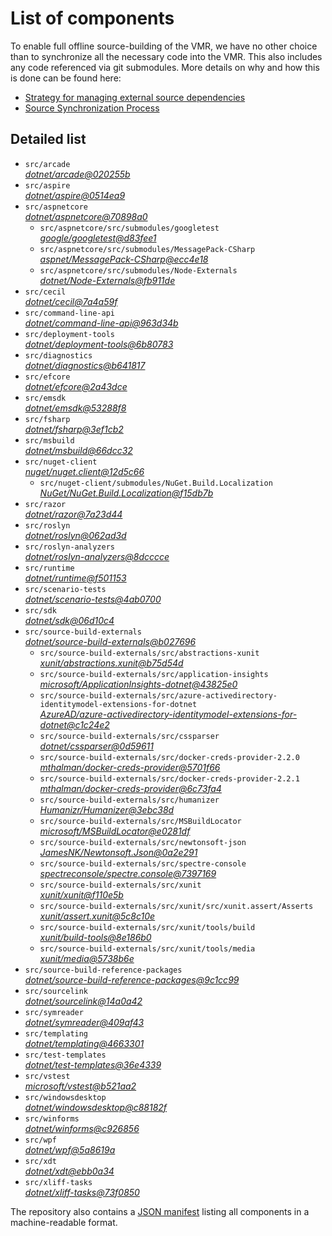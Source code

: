 ﻿# List of components

To enable full offline source-building of the VMR, we have no other choice than to synchronize all the necessary code into the VMR. This also includes any code referenced via git submodules. More details on why and how this is done can be found here:
- [Strategy for managing external source dependencies](src/arcade/Documentation/UnifiedBuild/VMR-Strategy-For-External-Source.md)
- [Source Synchronization Process](src/arcade/Documentation/UnifiedBuild/VMR-Design-And-Operation.md#source-synchronization-process)

## Detailed list

<!-- component list beginning -->
- `src/arcade`  
*[dotnet/arcade@020255b](https://github.com/dotnet/arcade/tree/020255bcf7d0b8beed7de05338d97396982ae527)*
- `src/aspire`  
*[dotnet/aspire@0514ea9](https://github.com/dotnet/aspire/tree/0514ea9e12ece4dd764824ce925ae0eae6fcbd86)*
- `src/aspnetcore`  
*[dotnet/aspnetcore@70898a0](https://github.com/dotnet/aspnetcore/tree/70898a0cb031ec1be6b01d9a5223a576669db4f6)*
    - `src/aspnetcore/src/submodules/googletest`  
    *[google/googletest@d83fee1](https://github.com/google/googletest/tree/d83fee138a9ae6cb7c03688a2d08d4043a39815d)*
    - `src/aspnetcore/src/submodules/MessagePack-CSharp`  
    *[aspnet/MessagePack-CSharp@ecc4e18](https://github.com/aspnet/MessagePack-CSharp/tree/ecc4e18ad7a0c7db51cd7e3d2997a291ed01444d)*
    - `src/aspnetcore/src/submodules/Node-Externals`  
    *[dotnet/Node-Externals@fb911de](https://github.com/dotnet/Node-Externals/tree/fb911deddbaf7367146718374a403d393571f18a)*
- `src/cecil`  
*[dotnet/cecil@7a4a59f](https://github.com/dotnet/cecil/tree/7a4a59f9f66baf6711a6ce2de01d3b2c62ed72d8)*
- `src/command-line-api`  
*[dotnet/command-line-api@963d34b](https://github.com/dotnet/command-line-api/tree/963d34b1fb712c673bfb198133d7e988182c9ef4)*
- `src/deployment-tools`  
*[dotnet/deployment-tools@6b80783](https://github.com/dotnet/deployment-tools/tree/6b80783f6743ee9f18940eb6acb7135e5c111d4b)*
- `src/diagnostics`  
*[dotnet/diagnostics@b641817](https://github.com/dotnet/diagnostics/tree/b6418173e784ec41a65c710c559120f8996fca7d)*
- `src/efcore`  
*[dotnet/efcore@2a43dce](https://github.com/dotnet/efcore/tree/2a43dcea27c5245b0fb63320e71c939373baa348)*
- `src/emsdk`  
*[dotnet/emsdk@53288f8](https://github.com/dotnet/emsdk/tree/53288f87c588907e8ff01f129786820fe998573c)*
- `src/fsharp`  
*[dotnet/fsharp@3ef1cb2](https://github.com/dotnet/fsharp/tree/3ef1cb25ffb292b5c87f9604d1a09b032277bf76)*
- `src/msbuild`  
*[dotnet/msbuild@66dcc32](https://github.com/dotnet/msbuild/tree/66dcc32c3344eb76a422917dcb8c9e8f621e18fd)*
- `src/nuget-client`  
*[nuget/nuget.client@12d5c66](https://github.com/nuget/nuget.client/tree/12d5c661b77d4933f82a293008c0d56d1d6ce32b)*
    - `src/nuget-client/submodules/NuGet.Build.Localization`  
    *[NuGet/NuGet.Build.Localization@f15db7b](https://github.com/NuGet/NuGet.Build.Localization/tree/f15db7b7c6f5affbea268632ef8333d2687c8031)*
- `src/razor`  
*[dotnet/razor@7a23d44](https://github.com/dotnet/razor/tree/7a23d444842d4b9d287ab6d5d548a3cd6dd059e5)*
- `src/roslyn`  
*[dotnet/roslyn@062ad3d](https://github.com/dotnet/roslyn/tree/062ad3db597a8096b5da2b188dbbbcc7f6137275)*
- `src/roslyn-analyzers`  
*[dotnet/roslyn-analyzers@8dcccce](https://github.com/dotnet/roslyn-analyzers/tree/8dccccec1ce3bd2fb532ec77d7e092ab9d684db7)*
- `src/runtime`  
*[dotnet/runtime@f501153](https://github.com/dotnet/runtime/tree/f50115382dd384dd1b88084ac25c8445cc30d687)*
- `src/scenario-tests`  
*[dotnet/scenario-tests@4ab0700](https://github.com/dotnet/scenario-tests/tree/4ab07002cb46cf169c85a09a546709a20642c65b)*
- `src/sdk`  
*[dotnet/sdk@06d10c4](https://github.com/dotnet/sdk/tree/06d10c48d3f2b814c7710641a2b54e57a7c5979d)*
- `src/source-build-externals`  
*[dotnet/source-build-externals@b027696](https://github.com/dotnet/source-build-externals/tree/b02769661c9a51985877819e8bdebfbcbee65710)*
    - `src/source-build-externals/src/abstractions-xunit`  
    *[xunit/abstractions.xunit@b75d54d](https://github.com/xunit/abstractions.xunit/tree/b75d54d73b141709f805c2001b16f3dd4d71539d)*
    - `src/source-build-externals/src/application-insights`  
    *[microsoft/ApplicationInsights-dotnet@43825e0](https://github.com/microsoft/ApplicationInsights-dotnet/tree/43825e06a22cdfb702fc199a7ba99a7d541d48c6)*
    - `src/source-build-externals/src/azure-activedirectory-identitymodel-extensions-for-dotnet`  
    *[AzureAD/azure-activedirectory-identitymodel-extensions-for-dotnet@c1c24e2](https://github.com/AzureAD/azure-activedirectory-identitymodel-extensions-for-dotnet/tree/c1c24e29d5eeac2a2cd53fe0b5656924bdb69e3d)*
    - `src/source-build-externals/src/cssparser`  
    *[dotnet/cssparser@0d59611](https://github.com/dotnet/cssparser/tree/0d59611784841735a7778a67aa6e9d8d000c861f)*
    - `src/source-build-externals/src/docker-creds-provider-2.2.0`  
    *[mthalman/docker-creds-provider@5701f66](https://github.com/mthalman/docker-creds-provider/tree/5701f6667c1fbd805684857baaa860383bbdfed7)*
    - `src/source-build-externals/src/docker-creds-provider-2.2.1`  
    *[mthalman/docker-creds-provider@6c73fa4](https://github.com/mthalman/docker-creds-provider/tree/6c73fa4784795ae07f49305a057abf5c473d2adb)*
    - `src/source-build-externals/src/humanizer`  
    *[Humanizr/Humanizer@3ebc38d](https://github.com/Humanizr/Humanizer/tree/3ebc38de585fc641a04b0e78ed69468453b0f8a1)*
    - `src/source-build-externals/src/MSBuildLocator`  
    *[microsoft/MSBuildLocator@e0281df](https://github.com/microsoft/MSBuildLocator/tree/e0281df33274ac3c3e22acc9b07dcb4b31d57dc0)*
    - `src/source-build-externals/src/newtonsoft-json`  
    *[JamesNK/Newtonsoft.Json@0a2e291](https://github.com/JamesNK/Newtonsoft.Json/tree/0a2e291c0d9c0c7675d445703e51750363a549ef)*
    - `src/source-build-externals/src/spectre-console`  
    *[spectreconsole/spectre.console@7397169](https://github.com/spectreconsole/spectre.console/tree/7397169a2757dc3657598bdea4ac222c0f283425)*
    - `src/source-build-externals/src/xunit`  
    *[xunit/xunit@f110e5b](https://github.com/xunit/xunit/tree/f110e5bee5dfd4c08339587c9c3df9292fcb597c)*
    - `src/source-build-externals/src/xunit/src/xunit.assert/Asserts`  
    *[xunit/assert.xunit@5c8c10e](https://github.com/xunit/assert.xunit/tree/5c8c10e085eb42f39f2fe0b40c94bf56649eb0a4)*
    - `src/source-build-externals/src/xunit/tools/build`  
    *[xunit/build-tools@8e186b0](https://github.com/xunit/build-tools/tree/8e186b0f8e398796e75453f3f18952b06d29fdfd)*
    - `src/source-build-externals/src/xunit/tools/media`  
    *[xunit/media@5738b6e](https://github.com/xunit/media/tree/5738b6e86f08e0389c4392b939c20e3eca2d9822)*
- `src/source-build-reference-packages`  
*[dotnet/source-build-reference-packages@9c1cc99](https://github.com/dotnet/source-build-reference-packages/tree/9c1cc994f8123ec2a923c5179c238c13da1b4ab7)*
- `src/sourcelink`  
*[dotnet/sourcelink@14a0a42](https://github.com/dotnet/sourcelink/tree/14a0a42ffb29b53fb9939f14da5a4be8c6c07e0b)*
- `src/symreader`  
*[dotnet/symreader@409af43](https://github.com/dotnet/symreader/tree/409af431ee684f9e07d34bbd4e51b9933345c1e1)*
- `src/templating`  
*[dotnet/templating@4663301](https://github.com/dotnet/templating/tree/4663301f46bf27e0bef11e4960aa72f129ec10b2)*
- `src/test-templates`  
*[dotnet/test-templates@36e4339](https://github.com/dotnet/test-templates/tree/36e4339a33f9bdf3680591e2a3fcbc421aabc22c)*
- `src/vstest`  
*[microsoft/vstest@b521aa2](https://github.com/microsoft/vstest/tree/b521aa2c9c981f53b85af7c923175a850986173a)*
- `src/windowsdesktop`  
*[dotnet/windowsdesktop@c88182f](https://github.com/dotnet/windowsdesktop/tree/c88182f5ee0306d72a17b20a334bc90b558823f1)*
- `src/winforms`  
*[dotnet/winforms@c926856](https://github.com/dotnet/winforms/tree/c926856b3313d34df58e82c73675b4cf30b6e604)*
- `src/wpf`  
*[dotnet/wpf@5a8619a](https://github.com/dotnet/wpf/tree/5a8619ac9bda541fcf0f6639f7efe6e234cc99eb)*
- `src/xdt`  
*[dotnet/xdt@ebb0a34](https://github.com/dotnet/xdt/tree/ebb0a34d9155bae6a37fa92b85cc0277d328aa61)*
- `src/xliff-tasks`  
*[dotnet/xliff-tasks@73f0850](https://github.com/dotnet/xliff-tasks/tree/73f0850939d96131c28cf6ea6ee5aacb4da0083a)*
<!-- component list end -->

The repository also contains a [JSON manifest](https://github.com/dotnet/dotnet/blob/main/src/source-manifest.json) listing all components in a machine-readable format.

